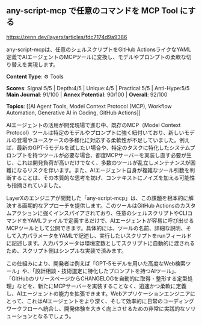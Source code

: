 ## any-script-mcp で任意のコマンドを MCP Tool にする

https://zenn.dev/layerx/articles/fdc7174d9a9386

any-script-mcpは、任意のシェルスクリプトをGitHub ActionsライクなYAML定義でAIエージェントのMCPツールに変換し、モデルやプロンプトの柔軟な切り替えを実現します。

**Content Type**: ⚙️ Tools

**Scores**: Signal:5/5 | Depth:4/5 | Unique:4/5 | Practical:5/5 | Anti-Hype:5/5
**Main Journal**: 91/100 | **Annex Potential**: 90/100 | **Overall**: 92/100

**Topics**: [[AI Agent Tools, Model Context Protocol (MCP), Workflow Automation, Generative AI in Coding, GitHub Actions]]

AIエージェントの活用が開発現場で進む中、既存のMCP（Model Context Protocol）ツールは特定のモデルやプロンプトに強く紐付いており、新しいモデルの登場やユースケースの多様化に対応する柔軟性が不足していました。例えば、最新のGPT-5モデルを試したい場合や、特定のタスクに特化したシステムプロンプトを持つツールが必要な場合、都度MCPサーバーを実装し直す必要が生じ、これは開発負荷が高いだけでなく、多数のツールが乱立しメンテナンスが困難になるリスクを伴います。また、AIエージェント自身が複雑なツール引数を判断することは、その本質的な思考を妨げ、コンテキストにノイズを加える可能性も指摘されていました。

LayerXのエンジニアが開発した「any-script-mcp」は、この課題を根本的に解決する画期的なアプローチを提供します。このツールはGitHub Actionsのカスタムアクションに強くインスパイアされており、任意のシェルスクリプトやCLIコマンドをYAMLファイルで定義するだけで、AIエージェントが容易に呼び出せるMCPツールとして公開できます。具体的には、ツールの名前、詳細な説明、そして入力パラメータをYAMLで記述し、実行したいスクリプトをrunフィールドに記述します。入力パラメータは環境変数としてスクリプトに自動的に渡されるため、スクリプト側はシンプルな実装で済みます。

この仕組みにより、開発者は例えば「GPT-5モデルを用いた高度なWeb検索ツール」や、「設計相談・技術選定に特化したプロンプトを持つAIツール」、「GitHubのリリースページからCHANGELOGを自動的に取得・整形する定型処理」などを、新たにMCPサーバーを実装することなく、迅速かつ柔軟に定義し、AIエージェントの能力を拡張できます。Webアプリケーションエンジニアにとって、これはAIエージェントをより深く、そして効率的に日常のコーディングワークフローへ統合し、開発体験を大きく向上させるための非常に実践的なソリューションとなるでしょう。